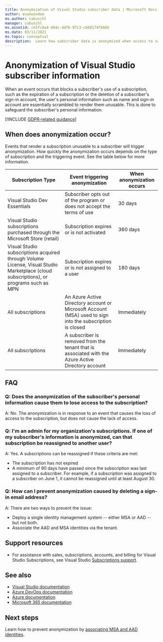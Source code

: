 ```yaml
---
title: Anonymization of Visual Studio subscriber data | Microsoft Docs
author: evanwindom
ms.author: cabuschl
manager: cabuschl
ms.assetid: ce5fc8a4-484c-4df6-97c3-cb60174fb66b
ms.date: 03/11/2021
ms.topic: conceptual
description:  Learn how subscriber data is anonymized when access to subscriptions is lost.
---
```


# Anonymization of Visual Studio subscriber information
When an event occurs that blocks a subscriber's use of a subscription, such as the expiration of a subscription or the deletion of a subscriber's sign-in account, the user's personal information such as name and sign-in account are essentially scrambled to render them unusable.  This is done to safeguard the subscriber's personal information.

[!INCLUDE [GDPR-related guidance](includes/gdpr-intro-sentence.md)]

## When does anonymization occur?
Events that render a subscription unusable to a subscriber will trigger anonymization.  How quickly the anonymization occurs depends on the type of subscription and the triggering event. See the table below for more information.

| Subscription Type                                                                                                                       | Event triggering anonymization                                                                                                     | When anonymization occurs |
|-----------------------------------------------------------------------------------------------------------------------------------------|------------------------------------------------------------------------------------------------------------|---------------------------|
| Visual Studio Dev Essentials                                                                                                            | Subscriber opts out of the program or does not  accept the terms of use                                    | 30 days               |
| Visual Studio subscriptions purchased  through the Microsoft Store (retail)                                                                      | Subscription expires or is not activated                                                                   | 360 days                  |
| Visual Studio subscriptions acquired through  Volume License, Visual Studio Marketplace  (cloud subscriptions), or programs such as MPN | Subscription expires or is not assigned to a user                                                          | 180 days                  |
| All subscriptions                                                                                                                       | An Azure Active Directory account or Microsoft  Account (MSA) used to sign into the subscription is closed | Immediately               |
| All subscriptions                                                                                                                       | A subscriber is removed from the tenant that is associated with the Azure Active Directory account                                | Immediately               |

## FAQ
### Q:  Does the anonymization of the subscriber's personal information cause them to lose access to the subscription?
A:  No.  The anonymization is in response to an event that causes the loss of access to the subscription, but does not cause the lack of access.

### Q:  I'm an admin for my organization's subscriptions.  If one of my subscriber's information is anonymized, can that subscription be reassigned to another user?
A:  Yes.  A subscriptions can be reassigned if these criteria are met:
- The subscription has not expired
- A minimum of 90 days have passed since the subscription was last assigned to a subscriber.  For example, if a subscription was assigned to a subscriber on June 1, it cannot be reassigned until at least August 30.

### Q: How can I prevent anonymization caused by deleting a sign-in email address?
A:  There are two ways to prevent the issue:
- Deploy a single identity management system -- either MSA or AAD -- but not both.  
- Associate the AAD and MSA identities via the tenant. 

## Support resources
- For assistance with sales, subscriptions, accounts, and billing for Visual Studio Subscriptions, see Visual Studio [Subscriptions support](https://aka.ms/vssubscriberhelp).

## See also
- [Visual Studio documentation](/visualstudio/)
- [Azure DevOps documentation](/azure/devops/)
- [Azure documentation](/azure/)
- [Microsoft 365 documentation](/microsoft-365/)

## Next steps
Learn how to prevent anonymization by [associating MSA and AAD identities](/azure/active-directory/b2b/add-users-administrator).
